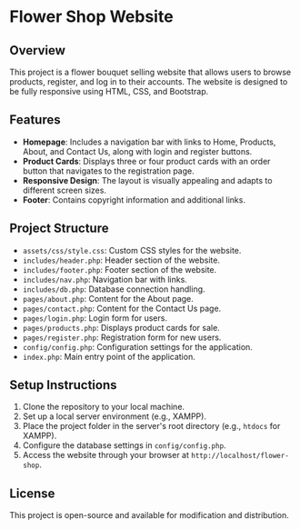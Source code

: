 # Flower Shop Website

## Overview
This project is a flower bouquet selling website that allows users to browse products, register, and log in to their accounts. The website is designed to be fully responsive using HTML, CSS, and Bootstrap.

## Features
- **Homepage**: Includes a navigation bar with links to Home, Products, About, and Contact Us, along with login and register buttons.
- **Product Cards**: Displays three or four product cards with an order button that navigates to the registration page.
- **Responsive Design**: The layout is visually appealing and adapts to different screen sizes.
- **Footer**: Contains copyright information and additional links.

## Project Structure
- `assets/css/style.css`: Custom CSS styles for the website.
- `includes/header.php`: Header section of the website.
- `includes/footer.php`: Footer section of the website.
- `includes/nav.php`: Navigation bar with links.
- `includes/db.php`: Database connection handling.
- `pages/about.php`: Content for the About page.
- `pages/contact.php`: Content for the Contact Us page.
- `pages/login.php`: Login form for users.
- `pages/products.php`: Displays product cards for sale.
- `pages/register.php`: Registration form for new users.
- `config/config.php`: Configuration settings for the application.
- `index.php`: Main entry point of the application.

## Setup Instructions
1. Clone the repository to your local machine.
2. Set up a local server environment (e.g., XAMPP).
3. Place the project folder in the server's root directory (e.g., `htdocs` for XAMPP).
4. Configure the database settings in `config/config.php`.
5. Access the website through your browser at `http://localhost/flower-shop`.

## License
This project is open-source and available for modification and distribution.